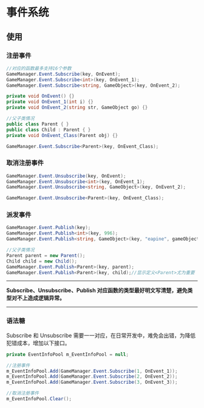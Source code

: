 # 事件系统

## 使用

### 注册事件
```csharp
//对应的函数最多支持16个参数
GameManager.Event.Subscribe(key, OnEvent);
GameManager.Event.Subscribe<int>(key, OnEvent_1);
GameManager.Event.Subscribe<string, GameObject>(key, OnEvent_2);

private void OnEvent() {}
private void OnEvent_1(int i) {}
private void OnEvent_2(string str, GameObject go) {}

//父子类情况
public class Parent { }
public class Child : Parent { }
private void OnEvent_Class(Parent obj) {}

GameManager.Event.Subscribe<Parent>(key, OnEvent_Class);
```

### 取消注册事件
```csharp
GameManager.Event.Unsubscribe(key, OnEvent);
GameManager.Event.Unsubscribe<int>(key, OnEvent_1);
GameManager.Event.Unsubscribe<string, GameObject>(key, OnEvent_2);

GameManager.Event.Unsubscribe<Parent>(key, OnEvent_Class);
```

### 派发事件
```csharp
GameManager.Event.Publish(key);
GameManager.Event.Publish<int>(key, 996);
GameManager.Event.Publish<string, GameObject>(key, "eapine", gameObject);

//父子类情况
Parent parent = new Parent();
Child child = new Child();
GameManager.Event.Publish<Parent>(key, parent);
GameManager.Event.Publish<Parent>(key, child);//显示定义<Parent>尤为重要
```
---

**Subscribe、Unsubscribe、Publish 对应函数的类型最好明文写清楚，避免类型对不上造成逻辑异常。**

---

### 语法糖
Subscribe 和 Unsubscribe 需要一一对应，在日常开发中，难免会出错，为降低犯错成本，增加以下接口。
```csharp
private EventInfoPool m_EventInfoPool = null;

//注册事件
m_EventInfoPool.Add(GameManager.Event.Subscribe(1, OnEvent_1));
m_EventInfoPool.Add(GameManager.Event.Subscribe(2, OnEvent_2));
m_EventInfoPool.Add(GameManager.Event.Subscribe(3, OnEvent_3));

//取消注册事件
m_EventInfoPool.Clear();
```